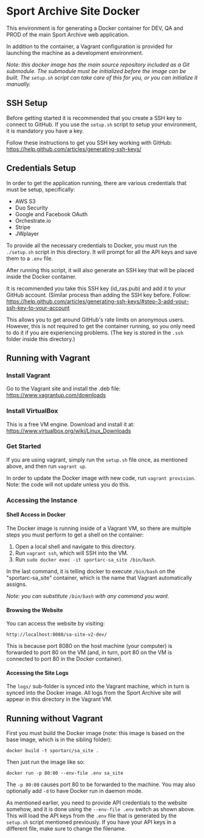 Sport Archive Site Docker
=========================

This environment is for generating a Docker container for
DEV, QA and PROD of the main Sport Archive web
application.

In addition to the container, a Vagrant configuration is provided for
launching the machine as a development environment.

*Note: this docker image has the main source repository included as a
 Git submodule. The submodule must be initialized before the image can
 be built. The `setup.sh` script can take care of this for you, or you
 can initialize it manually.*

SSH Setup
---------

Before getting started it is recommended that you create a SSH key to connect to GitHub.
If you use the `setup.sh` script to setup your environment, it is mandatory you have a key.

Follow these instructions to get you SSH key working with GitHub:
https://help.github.com/articles/generating-ssh-keys/

Credentials Setup
-----------------

In order to get the application running, there are various credentials
that must be setup, specifically:

* AWS S3
* Duo Security
* Google and Facebook OAuth
* Orchestrate.io
* Stripe
* JWplayer

To provide all the necessary credentials to Docker, you must run the
`./setup.sh` script in this directory. It will prompt for all the API
keys and save them to a `.env` file.

After running this script, it will also generate an SSH key that will
be placed inside the Docker container. 

It is recommended you take this SSH key (id_ras.pub) and add it to your GitHub account. (Similar process than adding the SSH key before. Follow: https://help.github.com/articles/generating-ssh-keys/#step-3-add-your-ssh-key-to-your-account

This allows you to get around GitHub's rate limits on anonymous users. However, this is not
required to get the container running, so you only need to do it if
you are experiencing problems. (The key is stored in the `.ssh` folder
inside this directory.)

Running with Vagrant
--------------------

### Install Vagrant

Go to the Vagrant site and install the .deb file:
https://www.vagrantup.com/downloads

### Install VirtualBox ###

This is a free VM engine. Download and install it at:
https://www.virtualbox.org/wiki/Linux_Downloads

### Get Started ###

If you are using vagrant, simply run the `setup.sh` file once, as
mentioned above, and then run `vagrant up`.

In order to update the Docker image with new code, run `vagrant
provision`. Note: the code will not update unless you do this.

### Accessing the Instance ###

#### Shell Access in Docker ####

The Docker image is running inside of a Vagrant VM, so there are
multiple steps you must perform to get a shell on the container:

1. Open a local shell and navigate to this directory.
2. Run `vagrant ssh`, which will SSH into the VM.
3. Run `sudo docker exec -it sportarc-sa_site /bin/bash`.

In the last command, it is telling docker to execute `/bin/bash` on
the "sportarc-sa_site" container, which is the name that Vagrant
automatically assigns.

*Note: you can substitute `/bin/bash` with any command you want.*

#### Browsing the Website ####

You can access the website by visiting:

    http://localhost:8080/sa-site-v2-dev/

This is because port 8080 on the host machine (your computer) is
forwarded to port 80 on the VM (and, in turn, port 80 on the VM is
connected to port 80 in the Docker container).

#### Accessing the Site Logs ####

The `logs/` sub-folder is synced into the Vagrant machine, which in
turn is synced into the Docker image. All logs from the Sport Archive
site will appear in this directory in the Vagrant VM.

Running without Vagrant
-----------------------

First you must build the Docker image (note: this image is based on
the base image, which is in the sibling folder):

    docker build -t sportarc/sa_site .

Then just run the image like so:

    docker run -p 80:80 --env-file .env sa_site

The `-p 80:80` causes port 80 to be forwarded to the machine. You may
also optionally add `-d` to have Docker run in daemon mode.

As mentioned earlier, you need to provide API credentials to the
website somehow, and it is done using the `--env-file .env` switch as
shown above. This will load the API keys from the `.env` file that is
generated by the `setup.sh` script mentioned previously. If you have
your API keys in a different file, make sure to change the filename.
